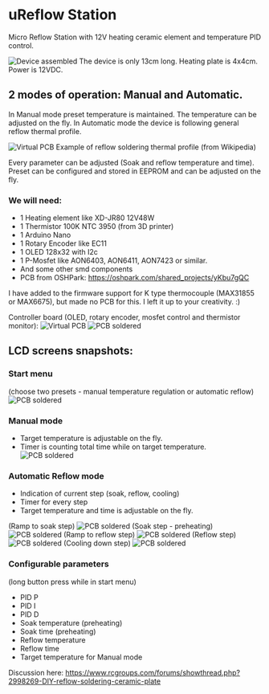 # uReflow Station
Micro Reflow Station with 12V heating ceramic element and temperature PID control.

![Device assembled](Images/ReflowPlate.jpg)
The device is only 13cm long. Heating plate is 4x4cm. Power is 12VDC.

## 2 modes of operation: Manual and Automatic.
In Manual mode preset temperature is maintained. The temperature can be adjusted on the fly.
In Automatic mode the device is following general reflow thermal profile.

![Virtual PCB](Images/ReflowTempProfile.jpg)
Example of reflow soldering thermal profile (from Wikipedia)

Every parameter can be adjusted (Soak and reflow temperature and time). Preset can be configured and stored in EEPROM and can be adjusted on the fly.

### We will need:
- 1 Heating element like XD-JR80 12V48W
- 1 Thermistor 100K NTC 3950 (from 3D printer)
- 1 Arduino Nano
- 1 Rotary Encoder like EC11
- 1 OLED 128x32 with I2c
- 1 P-Mosfet like AON6403, AON6411, AON7423 or similar.
- And some other smd components
- PCB from OSHPark: https://oshpark.com/shared_projects/yKbu7gQC

I have added to the firmware support for K type thermocouple (MAX31855 or MAX6675), but made no PCB for this. I left it up to your creativity. :)

Controller board (OLED, rotary encoder, mosfet control and thermistor monitor):
![Virtual PCB](Images/CeramicHeaterNewPCB.jpg)
![PCB soldered](Images/PCB_soldered.jpg)

## LCD screens snapshots:
### Start menu 
(choose two presets - manual temperature regulation or automatic reflow)
![PCB soldered](Images/00menu.jpg)


### Manual mode 
- Target temperature is adjustable on the fly. 
- Timer is counting total time while on target temperature.
![PCB soldered](Images/01manual.jpg)

### Automatic Reflow mode
- Indication of current step (soak, reflow, cooling)
- Timer for every step
- Target temperature and time is adjustable on the fly. 

(Ramp to soak step)
![PCB soldered](Images/10warm.jpg)
(Soak step - preheating)
![PCB soldered](Images/11soak.jpg)
(Ramp to reflow step)
![PCB soldered](Images/20warm.jpg)
(Reflow step)
![PCB soldered](Images/21reflow.jpg)
(Cooling down step)
![PCB soldered](Images/30cool.jpg)

### Configurable parameters
(long button press while in start menu)
- PID P
- PID I
- PID D
- Soak temperature (preheating)
- Soak time (preheating)
- Reflow temperature
- Reflow time
- Target temperature for Manual mode

Discussion here: https://www.rcgroups.com/forums/showthread.php?2998269-DIY-reflow-soldering-ceramic-plate